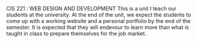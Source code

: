 CIS 221 : WEB DESIGN AND DEVELOPMENT 
This is a unit I teach our students at the university. 
At the end of the unit, we expect the students to come up with a working website and a personal portfolio by the end of the semester. 
It is expected that they will endevour to learn more than what is taught in class to prepare themselves for the job market. 
